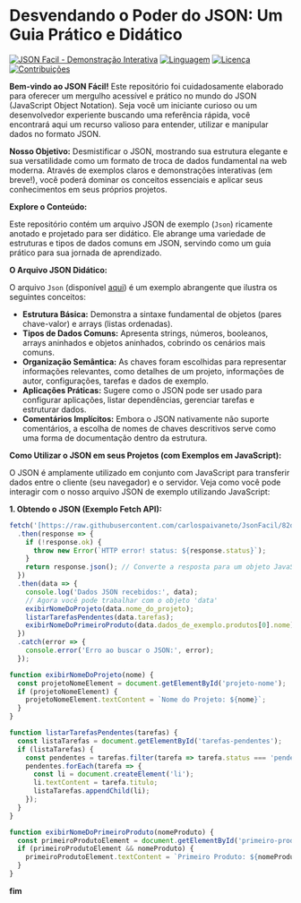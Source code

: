 # Desvendando o Poder do JSON: Um Guia Prático e Didático

[![JSON Facil - Demonstração Interativa](https://img.shields.io/badge/JSON%20Facil-Demonstra%C3%A7%C3%A3o%20Interativa-blue)](https://carlospaivaneto.github.io/JsonFacil/)
[![Linguagem](https://img.shields.io/badge/Linguagem-JSON-yellow)](https://www.json.org/json-pt.html)
[![Licença](https://img.shields.io/badge/Licen%C3%A7a-MIT-green)](https://opensource.org/licenses/MIT)
[![Contribuições](https://img.shields.io/badge/Contribui%C3%A7%C3%B5es-Bem--vindas-brightgreen)](https://github.com/carlospaivaneto/JsonFacil/blob/main/CONTRIBUTING.md)

**Bem-vindo ao JSON Fácil!** Este repositório foi cuidadosamente elaborado para oferecer um mergulho acessível e prático no mundo do JSON (JavaScript Object Notation). Seja você um iniciante curioso ou um desenvolvedor experiente buscando uma referência rápida, você encontrará aqui um recurso valioso para entender, utilizar e manipular dados no formato JSON.

**Nosso Objetivo:** Desmistificar o JSON, mostrando sua estrutura elegante e sua versatilidade como um formato de troca de dados fundamental na web moderna. Através de exemplos claros e demonstrações interativas (em breve!), você poderá dominar os conceitos essenciais e aplicar seus conhecimentos em seus próprios projetos.

**Explore o Conteúdo:**

Este repositório contém um arquivo JSON de exemplo (`Json`) ricamente anotado e projetado para ser didático. Ele abrange uma variedade de estruturas e tipos de dados comuns em JSON, servindo como um guia prático para sua jornada de aprendizado.

**O Arquivo JSON Didático:**

O arquivo `Json` (disponível [aqui](https://raw.githubusercontent.com/carlospaivaneto/JsonFacil/82de7aeea2537180dd25d5180fc03e7a86058f52/Json)) é um exemplo abrangente que ilustra os seguintes conceitos:

* **Estrutura Básica:** Demonstra a sintaxe fundamental de objetos (pares chave-valor) e arrays (listas ordenadas).
* **Tipos de Dados Comuns:** Apresenta strings, números, booleanos, arrays aninhados e objetos aninhados, cobrindo os cenários mais comuns.
* **Organização Semântica:** As chaves foram escolhidas para representar informações relevantes, como detalhes de um projeto, informações de autor, configurações, tarefas e dados de exemplo.
* **Aplicações Práticas:** Sugere como o JSON pode ser usado para configurar aplicações, listar dependências, gerenciar tarefas e estruturar dados.
* **Comentários Implícitos:** Embora o JSON nativamente não suporte comentários, a escolha de nomes de chaves descritivos serve como uma forma de documentação dentro da estrutura.

**Como Utilizar o JSON em seus Projetos (com Exemplos em JavaScript):**

O JSON é amplamente utilizado em conjunto com JavaScript para transferir dados entre o cliente (seu navegador) e o servidor. Veja como você pode interagir com o nosso arquivo JSON de exemplo utilizando JavaScript:

**1. Obtendo o JSON (Exemplo Fetch API):**

```javascript
fetch('[https://raw.githubusercontent.com/carlospaivaneto/JsonFacil/82de7aeea2537180dd25d5180fc03e7a86058f52/Json](https://raw.githubusercontent.com/carlospaivaneto/JsonFacil/82de7aeea2537180dd25d5180fc03e7a86058f52/Json)')
  .then(response => {
    if (!response.ok) {
      throw new Error(`HTTP error! status: ${response.status}`);
    }
    return response.json(); // Converte a resposta para um objeto JavaScript
  })
  .then(data => {
    console.log('Dados JSON recebidos:', data);
    // Agora você pode trabalhar com o objeto 'data'
    exibirNomeDoProjeto(data.nome_do_projeto);
    listarTarefasPendentes(data.tarefas);
    exibirNomeDoPrimeiroProduto(data.dados_de_exemplo.produtos[0].nome);
  })
  .catch(error => {
    console.error('Erro ao buscar o JSON:', error);
  });

function exibirNomeDoProjeto(nome) {
  const projetoNomeElement = document.getElementById('projeto-nome');
  if (projetoNomeElement) {
    projetoNomeElement.textContent = `Nome do Projeto: ${nome}`;
  }
}

function listarTarefasPendentes(tarefas) {
  const listaTarefas = document.getElementById('tarefas-pendentes');
  if (listaTarefas) {
    const pendentes = tarefas.filter(tarefa => tarefa.status === 'pendente');
    pendentes.forEach(tarefa => {
      const li = document.createElement('li');
      li.textContent = tarefa.titulo;
      listaTarefas.appendChild(li);
    });
  }
}

function exibirNomeDoPrimeiroProduto(nomeProduto) {
  const primeiroProdutoElement = document.getElementById('primeiro-produto');
  if (primeiroProdutoElement && nomeProduto) {
    primeiroProdutoElement.textContent = `Primeiro Produto: ${nomeProduto}`;
  }
}
```

**fim**
